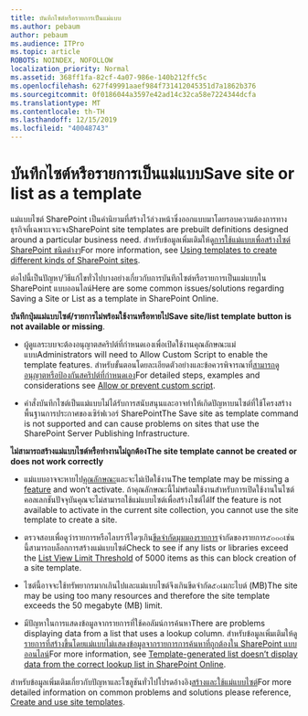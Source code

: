 ```yaml
---
title: บันทึกไซต์หรือรายการเป็นแม่แบบ
ms.author: pebaum
author: pebaum
ms.audience: ITPro
ms.topic: article
ROBOTS: NOINDEX, NOFOLLOW
localization_priority: Normal
ms.assetid: 368ff1fa-82cf-4a07-986e-140b212ffc5c
ms.openlocfilehash: 627f49991aaef984f731412045351d7a1862b376
ms.sourcegitcommit: 0f0186044a3597e42ad14c32ca58e7224344dcfa
ms.translationtype: MT
ms.contentlocale: th-TH
ms.lasthandoff: 12/15/2019
ms.locfileid: "40048743"
---
```

# <a name="save-site-or-list-as-a-template"></a><span data-ttu-id="20ef4-102">บันทึกไซต์หรือรายการเป็นแม่แบบ</span><span class="sxs-lookup"><span data-stu-id="20ef4-102">Save site or list as a template</span></span>

<span data-ttu-id="20ef4-103">แม่แบบไซต์ SharePoint เป็นคำนิยามที่สร้างไว้ล่วงหน้าซึ่งออกแบบมาโดยรอบความต้องการทางธุรกิจที่เฉพาะเจาะจง</span><span class="sxs-lookup"><span data-stu-id="20ef4-103">SharePoint site templates are prebuilt definitions designed around a particular business need.</span></span> <span data-ttu-id="20ef4-104">สำหรับข้อมูลเพิ่มเติมให้ดู[การใช้แม่แบบเพื่อสร้างไซต์ SharePoint ชนิดต่างๆ](https://support.office.com/article/using-templates-to-create-different-kinds-of-sharepoint-sites-449eccec-ff99-4cf3-b62e-dcfee37e8da4)</span><span class="sxs-lookup"><span data-stu-id="20ef4-104">For more information, see [Using templates to create different kinds of SharePoint sites](https://support.office.com/article/using-templates-to-create-different-kinds-of-sharepoint-sites-449eccec-ff99-4cf3-b62e-dcfee37e8da4).</span></span>

<span data-ttu-id="20ef4-105">ต่อไปนี้เป็นปัญหา/วิธีแก้ไขทั่วไปบางอย่างเกี่ยวกับการบันทึกไซต์หรือรายการเป็นแม่แบบใน SharePoint แบบออนไลน์</span><span class="sxs-lookup"><span data-stu-id="20ef4-105">Here are some common issues/solutions regarding Saving a Site or List as a template in SharePoint Online.</span></span>

<span data-ttu-id="20ef4-106">**บันทึกปุ่มแม่แบบไซต์/รายการไม่พร้อมใช้งานหรือหายไป**</span><span class="sxs-lookup"><span data-stu-id="20ef4-106">**Save site/list template button is not available or missing**.</span></span> 

- <span data-ttu-id="20ef4-107">ผู้ดูแลระบบจะต้องอนุญาตสคริปต์ที่กำหนดเองเพื่อเปิดใช้งานคุณลักษณะแม่แบบ</span><span class="sxs-lookup"><span data-stu-id="20ef4-107">Administrators will need to Allow Custom Script to enable the template features.</span></span> <span data-ttu-id="20ef4-108">สำหรับขั้นตอนโดยละเอียดตัวอย่างและข้อควรพิจารณาที่[สามารถดูอนุญาตหรือป้องกันสคริปต์ที่กำหนดเอง](https://docs.microsoft.com/sharepoint/allow-or-prevent-custom-script)</span><span class="sxs-lookup"><span data-stu-id="20ef4-108">For detailed steps, examples and considerations see [Allow or prevent custom script](https://docs.microsoft.com/sharepoint/allow-or-prevent-custom-script).</span></span>


- <span data-ttu-id="20ef4-109">คำสั่งบันทึกไซต์เป็นแม่แบบไม่ได้รับการสนับสนุนและอาจทำให้เกิดปัญหาบนไซต์ที่ใช้โครงสร้างพื้นฐานการประกาศของเซิร์ฟเวอร์ SharePoint</span><span class="sxs-lookup"><span data-stu-id="20ef4-109">The Save site as template command is not supported and can cause problems on sites that use the SharePoint Server Publishing Infrastructure.</span></span>


<span data-ttu-id="20ef4-110">**ไม่สามารถสร้างแม่แบบไซต์หรือทำงานไม่ถูกต้อง**</span><span class="sxs-lookup"><span data-stu-id="20ef4-110">**The site template cannot be created or does not work correctly**</span></span>

- <span data-ttu-id="20ef4-111">แม่แบบอาจจะหายไป[คุณลักษณะ](https://social.technet.microsoft.com/wiki/contents/articles/14423.sharepoint-2013-existing-features-guid.aspx)และจะไม่เปิดใช้งาน</span><span class="sxs-lookup"><span data-stu-id="20ef4-111">The template may be missing a [feature](https://social.technet.microsoft.com/wiki/contents/articles/14423.sharepoint-2013-existing-features-guid.aspx) and won’t activate.</span></span> <span data-ttu-id="20ef4-112">ถ้าคุณลักษณะนี้ไม่พร้อมใช้งานสำหรับการเปิดใช้งานในไซต์คอลเลกชันปัจจุบันคุณจะไม่สามารถใช้แม่แบบไซต์เพื่อสร้างไซต์ได้</span><span class="sxs-lookup"><span data-stu-id="20ef4-112">If the feature is not available to activate in the current site collection, you cannot use the site template to create a site.</span></span>


- <span data-ttu-id="20ef4-113">ตรวจสอบเพื่อดูว่ารายการหรือไลบรารีใดๆเกิน[ขีดจำกัดมุมมองรายการ](https://support.office.com/article/Manage-large-lists-and-libraries-in-SharePoint-B8588DAE-9387-48C2-9248-C24122F07C59)จำกัดของรายการ๕๐๐๐เช่นนี้สามารถบล็อกการสร้างแม่แบบไซต์</span><span class="sxs-lookup"><span data-stu-id="20ef4-113">Check to see if any lists or libraries exceed the [List View Limit Threshold](https://support.office.com/article/Manage-large-lists-and-libraries-in-SharePoint-B8588DAE-9387-48C2-9248-C24122F07C59) of 5000 items as this can block creation of a site template.</span></span>


- <span data-ttu-id="20ef4-114">ไซต์นี้อาจจะใช้ทรัพยากรมากเกินไปและแม่แบบไซต์จึงเกินขีดจำกัด๕๐เมกะไบต์ (MB)</span><span class="sxs-lookup"><span data-stu-id="20ef4-114">The site may be using too many resources and therefore the site template exceeds the 50 megabyte (MB) limit.</span></span>


- <span data-ttu-id="20ef4-115">มีปัญหาในการแสดงข้อมูลจากรายการที่ใช้คอลัมน์การค้นหา</span><span class="sxs-lookup"><span data-stu-id="20ef4-115">There are problems displaying data from a list that uses a lookup column.</span></span> <span data-ttu-id="20ef4-116">สำหรับข้อมูลเพิ่มเติมให้ดู[รายการที่สร้างขึ้นโดยแม่แบบไม่แสดงข้อมูลจากรายการการค้นหาที่ถูกต้องใน SharePoint แบบออนไลน์](https://docs.microsoft.com/sharepoint/support/lists-and-libraries/template-generated-list-incorrect-data)</span><span class="sxs-lookup"><span data-stu-id="20ef4-116">For more information, see [Template-generated list doesn’t display data from the correct lookup list in SharePoint Online](https://docs.microsoft.com/sharepoint/support/lists-and-libraries/template-generated-list-incorrect-data).</span></span>


<span data-ttu-id="20ef4-117">สำหรับข้อมูลเพิ่มเติมเกี่ยวกับปัญหาและโซลูชันทั่วไปโปรดอ้างอิง[สร้างและใช้แม่แบบไซต์](https://support.office.com/article/Create-and-use-site-templates-60371B0F-00E0-4C49-A844-34759EBDD989)</span><span class="sxs-lookup"><span data-stu-id="20ef4-117">For more detailed information on common problems and solutions please reference, [Create and use site templates](https://support.office.com/article/Create-and-use-site-templates-60371B0F-00E0-4C49-A844-34759EBDD989).</span></span>


